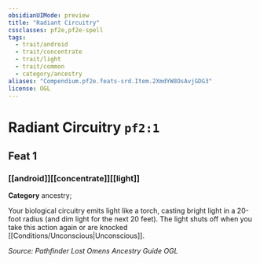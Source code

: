```yaml
---
obsidianUIMode: preview
title: "Radiant Circuitry"
cssclasses: pf2e,pf2e-spell
tags:
  - trait/android
  - trait/concentrate
  - trait/light
  - trait/common
  - category/ancestry
aliases: "Compendium.pf2e.feats-srd.Item.2XmdYW8OsAvjGDG3"
license: OGL
---
```

# Radiant Circuitry `pf2:1`
## Feat 1
### [[android]][[concentrate]][[light]]

**Category** ancestry; 




Your biological circuitry emits light like a torch, casting bright light in a 20-foot radius (and dim light for the next 20 feet). The light shuts off when you take this action again or are knocked [[Conditions/Unconscious|Unconscious]].

*Source: Pathfinder Lost Omens Ancestry Guide*
*OGL*